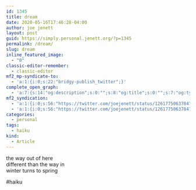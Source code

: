 ```yaml
---
id: 1345
title: dream
date: 2020-05-16T17:46:28-04:00
author: joe jenett
layout: post
guid: https://simply.personal.jenett.org/?p=1345
permalink: /dream/
slug: dream
inline_featured_image:
  - "0"
classic-editor-remember:
  - classic-editor
mf2_mp-syndicate-to:
  - 'a:1:{i:0;s:22:"bridgy-publish_twitter";}'
complete_open_graph:
  - 'a:7:{s:14:"og:description";s:0:"";s:8:"og:title";s:0:"";s:7:"og:type";s:0:"";s:12:"twitter:card";s:7:"summary";s:15:"twitter:creator";s:0:"";s:19:"twitter:description";s:0:"";s:8:"og:image";s:0:"";}'
mf2_syndication:
  - 'a:1:{i:0;s:56:"https://twitter.com/joejenett/status/1261775063784787968";}'
  - 'a:1:{i:0;s:56:"https://twitter.com/joejenett/status/1261775063784787968";}'
categories:
  - personal
tags:
  - haiku
kind:
  - Article
---
```

the way out of here  
different than the way in  
winter turns to spring

#haiku